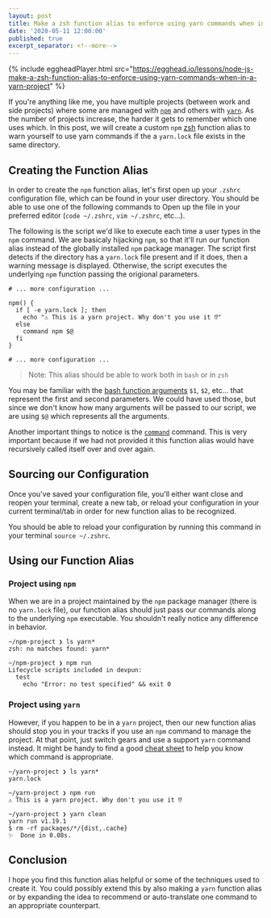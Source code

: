 ```yaml
---
layout: post
title: Make a zsh function alias to enforce using yarn commands when in a yarn project
date: '2020-05-11 12:00:00'
published: true
excerpt_separator: <!--more-->
---
```


{% include eggheadPlayer.html src="https://egghead.io/lessons/node-js-make-a-zsh-function-alias-to-enforce-using-yarn-commands-when-in-a-yarn-project" %}

If you're anything like me, you have multiple projects (between work and side projects) where some are managed with [`npm`](https://docs.npmjs.com/cli/npm) and others with [`yarn`](https://yarnpkg.com/). As the number of projects increase, the harder it gets to remember which one uses which. In this post, we will create a custom `npm` [zsh](https://github.com/ohmyzsh/ohmyzsh/wiki/Installing-ZSH) function alias to warn yourself to use yarn commands if the a `yarn.lock` file exists in the same directory.

<!--more-->

## Creating the Function Alias

In order to create the `npm` function alias, let's first open up your `.zshrc` configuration file, which can be found in your user directory. You should be able to use one of the following commands to Open up the file in your preferred editor (`code ~/.zshrc`, `vim ~/.zshrc`, etc...).

The following is the script we'd like to execute each time a user types in the `npm` command. We are basicaly hijacking `npm`, so that it'll run our function alias instead of the globally installed `npm` package manager. The script first detects if the directory has a `yarn.lock` file present and if it does, then a warning message is displayed. Otherwise, the script executes the underlying `npm` function passing the origional parameters.

```shell
# ... more configuration ...

npm() {
  if [ -e yarn.lock ]; then
    echo "⚠️ This is a yarn project. Why don't you use it ⁉️"
  else
    command npm $@
  fi
}

# ... more configuration ...
```

> Note: This alias should be able to work both in `bash` or in `zsh`

You may be familiar with the [bash function arguments](https://devhints.io/bash#functions) `$1`, `$2`, etc... that represent the first and second parameters. We could have used those, but since we don't know how many arguments will be passed to our script, we are using `$@` which represents all the arguments.

Another important things to notice is the [`command`](https://ss64.com/bash/command.html) command. This is very important because if we had not provided it this function alias would have recursively called itself over and over again.

## Sourcing our Configuration

Once you've saved your configuration file, you'll either want close and reopen your terminal, create a new tab, or reload your configuration in your current terminal/tab in order for new function alias to be recognized.

You should be able to reload your configuration by running this command in your terminal `source ~/.zshrc`.

## Using our Function Alias

### Project using `npm`

When we are in a project maintained by the `npm` package manager (there is no `yarn.lock` file), our function alias should just pass our commands along to the underlying `npm` executable. You shouldn't really notice any difference in behavior.

```
~/npm-project ❯ ls yarn*
zsh: no matches found: yarn*

~/npm-project ❯ npm run
Lifecycle scripts included in devpun:
  test
    echo "Error: no test specified" && exit 0
```

### Project using `yarn`

However, if you happen to be in a `yarn` project, then our new function alias should stop you in your tracks if you use an `npm` command to manage the project. At that point, just switch gears and use a support `yarn` command instead. It might be handy to find a good [cheat sheet](https://shift.infinite.red/npm-vs-yarn-cheat-sheet-8755b092e5cc) to help you know which command is appropriate.

```
~/yarn-project ❯ ls yarn*
yarn.lock

~/yarn-project ❯ npm run
⚠ ️This is a yarn project. Why don't you use it ⁉️

~/yarn-project ❯ yarn clean
yarn run v1.19.1
$ rm -rf packages/*/{dist,.cache}
✨  Done in 0.08s.
```

## Conclusion

I hope you find this function alias helpful or some of the techniques used to create it. You could possibly extend this by also making a `yarn` function alias or by expanding the idea to recommend or auto-translate one command to an appropriate counterpart.
